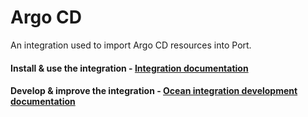 # Argo CD

An integration used to import Argo CD resources into Port.

#### Install & use the integration - [Integration documentation](https://docs.port.io/build-your-software-catalog/sync-data-to-catalog/argocd/)

#### Develop & improve the integration - [Ocean integration development documentation](https://ocean.getport.io/develop-an-integration/)
